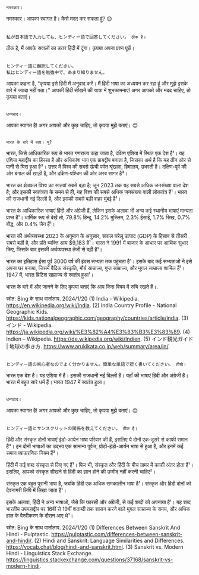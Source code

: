 ##

    नमस्कार।

नमस्कार। आपका स्वागत है। कैसे मदद कर सकता हूं? 😊

##

    私が日本語で入力しても、ヒンディー語で回答してください。 ठीक है।

ठीक है, मैं आपके सवालों का उत्तर हिंदी में दूंगा। कृपया अपना प्रश्न पूछें।

##

    ヒンディー語に翻訳してください。
    私はヒンディー語を勉強中で、あまり知りません。

आपका कहना है, "कृपया इसे हिंदी में अनुवाद करें। मैं हिंदी भाषा का अध्ययन कर रहा हूं और मुझे इसके बारे में ज्यादा नहीं पता।" आपकी हिंदी सीखने की यात्रा में शुभकामनाएं! अगर आपको और मदद चाहिए, तो कृपया बताएं।

##

    धन्यबाद।

आपका स्वागत है! अगर आपको और कुछ चाहिए, तो कृपया मुझे बताएं। 😊

##

    भारत के बारे में बता। यु?

भारत, जिसे आधिकारिक रूप से भारत गणराज्य कहा जाता है, दक्षिण एशिया में स्थित एक देश है¹। यह एशिया महाद्वीप का हिस्सा है और अधिकांश भाग एक प्रायद्वीप बनाता है, जिसका अर्थ है कि यह तीन ओर से पानी से घिरा हुआ है³। उत्तर में विश्व की सबसे ऊंची पर्वत श्रृंखला, हिमालय, उभरती है। दक्षिण-पूर्व की ओर बंगाल की खाड़ी है, और दक्षिण-पश्चिम की ओर अरब सागर है³।

भारत का क्षेत्रफल विश्व का सातवां सबसे बड़ा है; जून 2023 तक यह सबसे अधिक जनसंख्या वाला देश है; और इसकी स्वतंत्रता के समय से ही, यह विश्व की सबसे अधिक जनसंख्या वाली लोकतंत्र है¹। भारत की राजधानी नई दिल्ली है, और इसकी सबसे बड़ी शहर मुंबई है¹।

भारत के आधिकारिक भाषाएं हिंदी और अंग्रेजी हैं, लेकिन इसके अलावा भी अन्य कई स्थानीय भाषाएं मान्यता प्राप्त हैं¹। धार्मिक रूप से देखें तो, 79.8% हिन्दू, 14.2% मुस्लिम, 2.3% ईसाई, 1.7% सिख, 0.7% बौद्ध, और 0.4% जैन हैं¹।

भारत की अर्थव्यवस्था 2023 के अनुमान के अनुसार, सकल घरेलू उत्पाद (GDP) के हिसाब से तीसरी सबसे बड़ी है, और प्रति व्यक्ति आय $9,183 है¹। भारत ने 1991 में बाजार के आधार पर आर्थिक सुधार किए, जिसके बाद इसकी अर्थव्यवस्था तेजी से बढ़ी है¹।

भारत का इतिहास ईसा पूर्व 3000 वर्ष की इंदस सभ्यता तक पहुंचता है¹। इसके बाद कई सभ्यताओं ने इसे अपना घर बनाया, जिसमें वैदिक संस्कृति, मौर्य साम्राज्य, गुप्त साम्राज्य, और मुग़ल साम्राज्य शामिल हैं¹। 1947 में, भारत ब्रिटिश साम्राज्य से स्वतंत्र हुआ¹।

भारत के बारे में और जानने के लिए कृपया बताएं कि आप किस विषय में रुचि रखते हैं।.

स्रोत: Bing के साथ वार्तालाप. 2024/1/20
(1) India - Wikipedia. https://en.wikipedia.org/wiki/India.
(2) India Country Profile - National Geographic Kids. https://kids.nationalgeographic.com/geography/countries/article/india.
(3) インド - Wikipedia. https://ja.wikipedia.org/wiki/%E3%82%A4%E3%83%B3%E3%83%89.
(4) Indien – Wikipedia. https://de.wikipedia.org/wiki/Indien.
(5) インド観光ガイド | 地球の歩き方. https://www.arukikata.co.jp/web/summary/area/in/.

##

    ヒンディー語の初心者なのでよく分かりません。簡単な単語で短く書いてください。 तीखे।

भारत एक देश है। यह एशिया में है। इसकी राजधानी नई दिल्ली है। यहाँ की भाषाएं हिंदी और अंग्रेजी हैं। भारत में बहुत सारे धर्म हैं। भारत 1947 में स्वतंत्र हुआ।

##

    धन्यवाद।

आपका स्वागत है! अगर आपको और कुछ चाहिए, तो कृपया मुझे बताएं। 😊

##

    ヒンディー語とサンスクリットの関係を教えてください。 ठीक है।

हिंदी और संस्कृत दोनों भाषाएं इंडो-आर्यन भाषा परिवार की हैं, इसलिए ये दोनों एक-दूसरे से काफी समान हैं³। इन दोनों भाषाओं का उद्भव एक सामान्य पूर्वज, प्रोटो-इंडो-आर्यन भाषा से हुआ है, और इनमें कई समान व्याकरणिक नियम हैं³।

हिंदी में कई शब्द संस्कृत से लिए गए हैं¹। फिर भी, संस्कृत और हिंदी के बीच ग्रामर में काफी अंतर होता है¹। इसलिए, आपको संस्कृत सीखने से हिंदी का ज्ञान होने की उम्मीद नहीं करनी चाहिए²।

संस्कृत एक बहुत पुरानी भाषा है, जबकि हिंदी एक अधिक समकालीन भाषा है¹। संस्कृत और हिंदी दोनों को देवनागरी लिपि में लिखा जाता है¹।

इसके अलावा, हिंदी ने अन्य भाषाओं, जैसे कि फारसी और अंग्रेजी, से कई शब्दों को अपनाया है¹। यह शब्द भारतीय उपमहाद्वीप पर 16वीं से 19वीं शताब्दी तक शासन करने वाले मुग़ल साम्राज्य के समय, और अधिक हाल के वैश्वीकरण के दौरान आए थे¹।

स्रोत: Bing के साथ वार्तालाप. 2024/1/20
(1) Differences Between Sanskrit And Hindi - Pulptastic. https://pulptastic.com/differences-between-sanskrit-and-hindi/.
(2) Hindi and Sanskrit: Language Similarities and Differences. https://vocab.chat/blog/hindi-and-sanskrit.html.
(3) Sanskrit vs. Modern Hindi - Linguistics Stack Exchange. https://linguistics.stackexchange.com/questions/37168/sanskrit-vs-modern-hindi.
